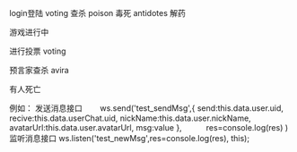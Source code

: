 
login登陆 voting 查杀 poison 毒死 antidotes 解药


游戏进行中

进行投票 voting

预言家查杀 avira

有人死亡


例如：
发送消息接口
        ws.send('test_sendMsg',{
            send:this.data.user.uid,
            recive:this.data.userChat.uid,
            nickName:this.data.user.nickName,
            avatarUrl:this.data.user.avatarUrl,
            msg:value
            },
            res=console.log(res)
            )
监听消息接口 
    ws.listen('test_newMsg',res=console.log(res), this);
